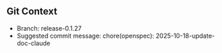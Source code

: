 ## Git Context

- Branch: release-0.1.27
- Suggested commit message: chore(openspec): 2025-10-18-update-doc-claude
